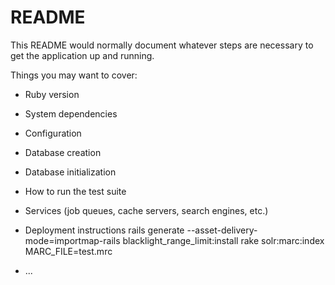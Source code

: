 # README

This README would normally document whatever steps are necessary to get the
application up and running.

Things you may want to cover:

* Ruby version

* System dependencies

* Configuration

* Database creation

* Database initialization

* How to run the test suite

* Services (job queues, cache servers, search engines, etc.)

* Deployment instructions
rails generate --asset-delivery-mode=importmap-rails blacklight_range_limit:install 
rake solr:marc:index MARC_FILE=test.mrc

* ...
